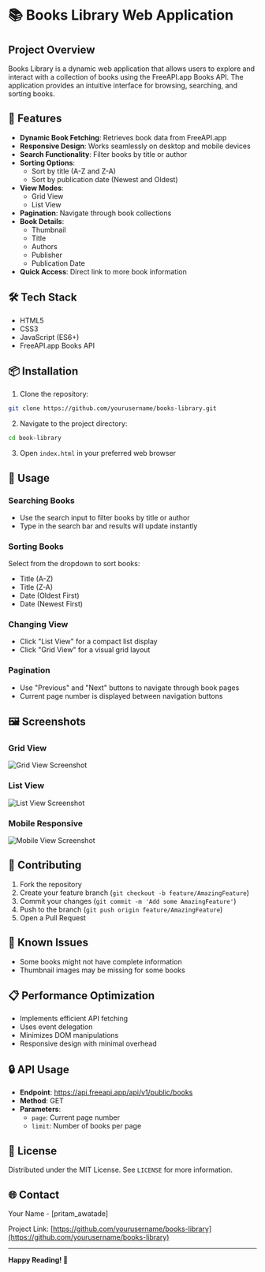 # 📚 Books Library Web Application

## Project Overview

Books Library is a dynamic web application that allows users to explore and interact with a collection of books using the FreeAPI.app Books API. The application provides an intuitive interface for browsing, searching, and sorting books.

## 🌟 Features

- **Dynamic Book Fetching**: Retrieves book data from FreeAPI.app
- **Responsive Design**: Works seamlessly on desktop and mobile devices
- **Search Functionality**: Filter books by title or author
- **Sorting Options**: 
  - Sort by title (A-Z and Z-A)
  - Sort by publication date (Newest and Oldest)
- **View Modes**: 
  - Grid View
  - List View
- **Pagination**: Navigate through book collections
- **Book Details**: 
  - Thumbnail
  - Title
  - Authors
  - Publisher
  - Publication Date
- **Quick Access**: Direct link to more book information

## 🛠 Tech Stack

- HTML5
- CSS3
- JavaScript (ES6+)
- FreeAPI.app Books API

## 📦 Installation

1. Clone the repository:
```bash
git clone https://github.com/yourusername/books-library.git
```

2. Navigate to the project directory:
```bash
cd book-library
```

3. Open `index.html` in your preferred web browser

## 🚀 Usage

### Searching Books
- Use the search input to filter books by title or author
- Type in the search bar and results will update instantly

### Sorting Books
Select from the dropdown to sort books:
- Title (A-Z)
- Title (Z-A)
- Date (Oldest First)
- Date (Newest First)

### Changing View
- Click "List View" for a compact list display
- Click "Grid View" for a visual grid layout

### Pagination
- Use "Previous" and "Next" buttons to navigate through book pages
- Current page number is displayed between navigation buttons

## 🖼 Screenshots

### Grid View
![Grid View Screenshot](/screenshots/Screenshot%202025-03-28%20193444.png)

### List View
![List View Screenshot](screenshots/Screenshot%202025-03-28%20193500.png)

### Mobile Responsive
![Mobile View Screenshot](screenshots/Screenshot%202025-03-28%20193528.png)

## 🤝 Contributing

1. Fork the repository
2. Create your feature branch (`git checkout -b feature/AmazingFeature`)
3. Commit your changes (`git commit -m 'Add some AmazingFeature'`)
4. Push to the branch (`git push origin feature/AmazingFeature`)
5. Open a Pull Request

## 🐛 Known Issues

- Some books might not have complete information
- Thumbnail images may be missing for some books

## 📋 Performance Optimization

- Implements efficient API fetching
- Uses event delegation
- Minimizes DOM manipulations
- Responsive design with minimal overhead

## 🔒 API Usage

- **Endpoint**: https://api.freeapi.app/api/v1/public/books
- **Method**: GET
- **Parameters**:
  - `page`: Current page number
  - `limit`: Number of books per page

## 📝 License

Distributed under the MIT License. See `LICENSE` for more information.

## 🌐 Contact

Your Name - [pritam_awatade]

Project Link: [https://github.com/yourusername/books-library](https://github.com/yourusername/books-library)

---

**Happy Reading! 📖**